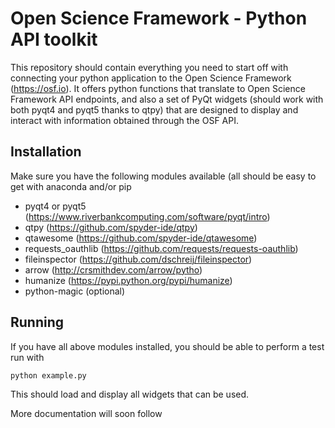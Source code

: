 # Open Science Framework - Python API toolkit
This repository should contain everything you need to start off with connecting your python application to the Open Science Framework (https://osf.io). It offers python functions that translate to Open Science Framework API endpoints, and also a set of PyQt widgets (should work with both pyqt4 and pyqt5 thanks to qtpy) that are designed to display and interact with information obtained through the OSF API.

## Installation
Make sure you have the following modules available (all should be easy to get with anaconda and/or pip

- pyqt4 or pyqt5 (https://www.riverbankcomputing.com/software/pyqt/intro)
- qtpy (https://github.com/spyder-ide/qtpy)
- qtawesome (https://github.com/spyder-ide/qtawesome)
- requests_oauthlib (https://github.com/requests/requests-oauthlib)
- fileinspector (https://github.com/dschreij/fileinspector)
- arrow (http://crsmithdev.com/arrow/pytho)
- humanize (https://pypi.python.org/pypi/humanize)
- python-magic (optional)

## Running
If you have all above modules installed, you should be able to perform a test run with

    python example.py

This should load and display all widgets that can be used.

More documentation will soon follow
